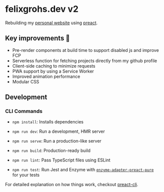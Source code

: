 # felixgrohs.dev v2

Rebuilding my [personal website](https://github.com/felixgro/felixgrohs.dev) using [preact](https://preactjs.com/).

## Key improvements 🚀
- Pre-render components at build time to support disabled js and improve FCP
- Serverless function for fetching projects directly from my github profile
- Client-side caching to minimize requests
- PWA support by using a Service Worker
- Improved animation performance
- Modular CSS

## Development

### CLI Commands
*   `npm install`: Installs dependencies

*   `npm run dev`: Run a development, HMR server

*   `npm run serve`: Run a production-like server

*   `npm run build`: Production-ready build

*   `npm run lint`: Pass TypeScript files using ESLint

*   `npm run test`: Run Jest and Enzyme with
    [`enzyme-adapter-preact-pure`](https://github.com/preactjs/enzyme-adapter-preact-pure) for
    your tests

For detailed explanation on how things work, checkout [preact-cli](https://github.com/developit/preact-cli/blob/master/README.md).
